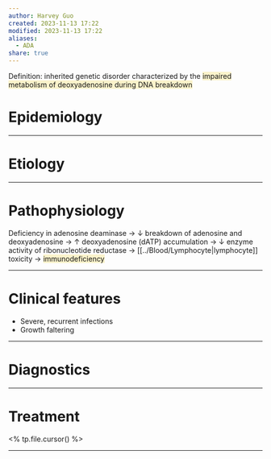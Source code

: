 ```yaml
---
author: Harvey Guo
created: 2023-11-13 17:22
modified: 2023-11-13 17:22
aliases:
  - ADA
share: true
---
```

Definition: inherited genetic disorder characterized by the <span style="background:rgba(240, 200, 0, 0.2)">impaired metabolism of deoxyadenosine during DNA breakdown</span>
# Epidemiology


---
# Etiology


---
# Pathophysiology
Deficiency in adenosine deaminase → ↓ breakdown of adenosine and deoxyadenosine → ↑ deoxyadenosine (dATP) accumulation → ↓ enzyme activity of ribonucleotide reductase → [[../Blood/Lymphocyte|lymphocyte]] toxicity → <span style="background:rgba(240, 200, 0, 0.2)">immunodeficiency</span>

---
# Clinical features
- Severe, recurrent infections
- Growth faltering

---
# Diagnostics


---
# Treatment
<% tp.file.cursor() %>

---
